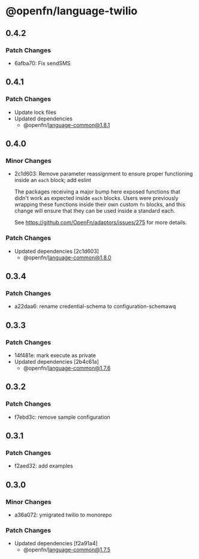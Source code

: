 # @openfn/language-twilio

## 0.4.2

### Patch Changes

- 6afba70: Fix sendSMS

## 0.4.1

### Patch Changes

- Update lock files
- Updated dependencies
  - @openfn/language-common@1.8.1

## 0.4.0

### Minor Changes

- 2c1d603: Remove parameter reassignment to ensure proper functioning inside an
  `each` block; add eslint

  The packages receiving a major bump here exposed functions that didn't work as
  expected inside `each` blocks. Users were previously wrapping these functions
  inside their own custom `fn` blocks, and this change will ensure that they can
  be used inside a standard each.

  See https://github.com/OpenFn/adaptors/issues/275 for more details.

### Patch Changes

- Updated dependencies [2c1d603]
  - @openfn/language-common@1.8.0

## 0.3.4

### Patch Changes

- a22daa6: rename credential-schema to configuration-schemawq

## 0.3.3

### Patch Changes

- 14f481e: mark execute as private
- Updated dependencies [2b4c61a]
  - @openfn/language-common@1.7.6

## 0.3.2

### Patch Changes

- f7ebd3c: remove sample configuration

## 0.3.1

### Patch Changes

- f2aed32: add examples

## 0.3.0

### Minor Changes

- a36a072: ymigrated twilio to monorepo

### Patch Changes

- Updated dependencies [f2a91a4]
  - @openfn/language-common@1.7.5
